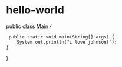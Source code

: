 # hello-world

public class Main {

     public static void main(String[] args) {
        System.out.println("i love johnson!");
    }
}
